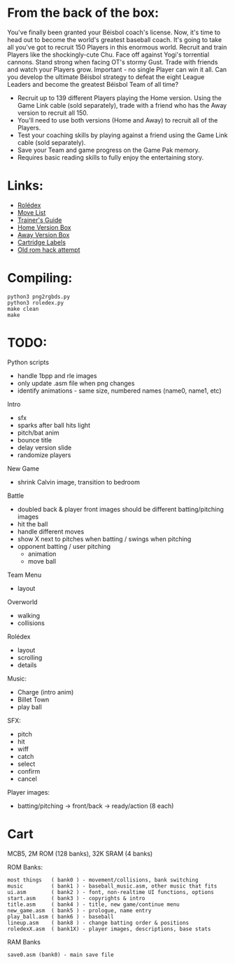 # From the back of the box:
You've finally been granted your Béisbol coach's license. Now, it's time to head out to become the world's greatest baseball coach. It's going to take all you've got to recruit 150 Players in this enormous world. Recruit and train Players like the shockingly-cute Chu. Face off against Yogi's torrential cannons. Stand strong when facing OT's stormy Gust. Trade with friends and watch your Players grow. Important - no single Player can win it all. Can you develop the ultimate Béisbol strategy to defeat the eight League Leaders and become the greatest Béisbol Team of all time?

- Recruit up to 139 different Players playing the Home version. Using the Game Link cable (sold separately), trade with a friend who has the Away version to recruit all 150.
- You'll need to use both versions (Home and Away) to recruit all of the Players.
- Test your coaching skills by playing against a friend using the Game Link cable (sold separately).
- Save your Team and game progress on the Game Pak memory.
- Requires basic reading skills to fully enjoy the entertaining story.

# Links:
- [Rolédex](https://docs.google.com/spreadsheets/d/1IIjJsqXnREAFDcOv2hRcLN3WZhSiNk8bw7BR21-FdMg)
- [Move List](https://docs.google.com/spreadsheets/d/1OaO0aDuWQQxm-jt5bHvgmJ0le7WQDbh3Wp3kto6G5YQ)
- [Trainer's Guide](https://drive.google.com/file/d/11NbPeM3DPUOJs8hVLy9bznyHUQPVsvav/view)
- [Home Version Box](https://drive.google.com/file/d/1-uF70yOGvBDvrCaU4W-j3mZX3pLW1fXw/view)
- [Away Version Box](https://drive.google.com/file/d/1_kXh6oG8o5cgbJV2eutplZcjUX0jlLqc/view)
- [Cartridge Labels](https://drive.google.com/file/d/1n6UwmMSDLmREgHvivLpuPbX-q09tqQ74/view)
- [Old rom hack attempt](https://bitbucket.org/q_bert_reynolds/beisbolromhack)

# Compiling:
    python3 png2rgbds.py
    python3 roledex.py
    make clean
    make

# TODO:
Python scripts

- handle 1bpp and rle images
- only update .asm file when png changes
- identify animations - same size, numbered names (name0, name1, etc)

Intro

- sfx
- sparks after ball hits light
- pitch/bat anim
- bounce title
- delay version slide
- randomize players

New Game

- shrink Calvin image, transition to bedroom

Battle

- doubled back & player front images should be different batting/pitching images
- hit the ball
- handle different moves
- show X next to pitches when batting / swings when pitching 
- opponent batting / user pitching
    - animation
    - move ball

Team Menu

- layout

Overworld

- walking
- collisions

Rolédex

- layout
- scrolling
- details

Music:

- Charge (intro anim)
- Billet Town
- play ball

SFX:

- pitch
- hit
- wiff
- catch
- select
- confirm
- cancel

Player images:

- batting/pitching -> front/back -> ready/action (8 each)

# Cart
MCB5, 2M ROM (128 banks), 32K SRAM (4 banks)

ROM Banks:

    most things   ( bank0 ) - movement/collisions, bank switching
    music         ( bank1 ) - baseball_music.asm, other music that fits
    ui.asm        ( bank2 ) - font, non-realtime UI functions, options
    start.asm     ( bank3 ) - copyrights & intro
    title.asm     ( bank4 ) - title, new game/continue menu
    new_game.asm  ( bank5 ) - prologue, name entry
    play_ball.asm ( bank6 ) - baseball
    lineup.asm    ( bank8 ) - change batting order & positions
    roledexX.asm  ( bank1X) - player images, descriptions, base stats

RAM Banks

    save0.asm (bank0) - main save file